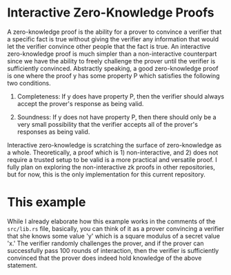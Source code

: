 # Interactive Zero-Knowledge Proofs

A zero-knowledge proof is the ability for a prover to convince a verifier that a specific fact is true without giving the verifier any information that would let the verifier convince other people that the fact is true. An interactive zero-knowledge proof is much simpler than a non-interactive counterpart since we have the ability to freely challenge the prover until the verifier is sufficiently convinced. Abstractly speaking, a good zero-knowledge proof is one where the proof y has some property P which satisfies the following two conditions.

1. Completeness: If y does have property P, then the verifier should always accept the prover's response as being valid.

2. Soundness: If y does not have property P, then there should only be a very small possibility that the verifier accepts all of the prover's responses as being valid.

Interactive zero-knowledge is scratching the surface of zero-knowledge as a whole. Theoretically, a proof which is 1) non-interactive, and 2) does not require a trusted setup to be valid is a more practical and versatile proof. I fully plan on exploring the non-interactive zk proofs in other repositories, but for now, this is the only implementation for this current repository.

# This example

While I already elaborate how this example works in the comments of the `src/lib.rs` file, basically, you can think of it as a prover convincing a verifier that she knows some value 'y' which is a square modulus of a secret value 'x.' The verifier randomly challenges the prover, and if the prover can successfully pass 100 rounds of interaction, then the verifier is sufficiently convinced that the prover does indeed hold knowledge of the above statement.
